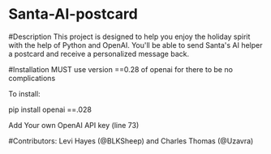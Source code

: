 # Santa-AI-postcard

#Description
This project is designed to help you enjoy the holiday spirit with the help of Python and OpenAI. You'll be able to send Santa's AI helper a postcard and receive a personalized message back.

#Installation
MUST use version ==0.28 of openai for there to be no complications

To install:

pip install openai ==.028

Add Your own OpenAI API key (line 73)

#Contributors: Levi Hayes (@BLKSheep) and Charles Thomas (@Uzavra)    
         
